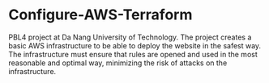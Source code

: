 # Configure-AWS-Terraform
PBL4 project at Da Nang University of Technology. The project creates a basic AWS infrastructure to be able to deploy the website in the safest way. The infrastructure must ensure that rules are opened and used in the most reasonable and optimal way, minimizing the risk of attacks on the infrastructure.
